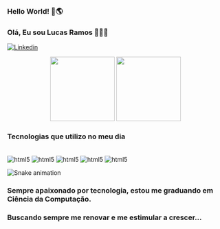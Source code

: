 ### Hello World! 👋🌎
### Olá, Eu sou Lucas Ramos 🧑🏼‍💻

[![Linkedin](https://img.shields.io/badge/LinkedIn-0077B5?style=for-the-badge&logo=linkedin&logoColor=white)](https://www.linkedin.com/in/ramos-lucas/)

<div align="center">
<img height="150em" src="https://github-readme-stats.vercel.app/api?username=Ramos2L&show_icons=true&theme=radical" />

<img height="150em" src="https://github-readme-stats.vercel.app/api/top-langs/?username=Ramos2L&layout=compact&theme=radical" />
</div>

### Tecnologias que utilizo no meu dia

<div style="display: inline_block"><br/>
  <img align="center" alt="html5" src="https://img.shields.io/badge/Flutter-02569B?style=for-the-badge&logo=flutter&logoColor=white" />
  <img align="center" alt="html5" src="https://img.shields.io/badge/HTML5-E34F26?style=for-the-badge&logo=html5&logoColor=white" />
  <img align="center" alt="html5" src="https://img.shields.io/badge/CSS3-1572B6?style=for-the-badge&logo=css3&logoColor=white" />
  <img align="center" alt="html5" src="https://img.shields.io/badge/Bootstrap-563D7C?style=for-the-badge&logo=bootstrap&logoColor=white" />
  <img align="center" alt="html5" src="https://img.shields.io/badge/JavaScript-F7DF1E?style=for-the-badge&logo=javascript&logoColor=black" /> 
  
  ![Snake animation](https://github.com/Ramos2L/Ramos2L/blob/output/github-contribution-grid-snake.svg)
  
</div>

### Sempre apaixonado por tecnologia, estou me graduando em Ciência da Computação.
### Buscando sempre me renovar e me estimular a crescer...

<!--
**Ramos2L/Ramos2L** is a ✨ _special_ ✨ repository because its `README.md` (this file) appears on your GitHub profile.
[![Email](https://img.shields.io/badge/Gmail-D14836?style=for-the-badge&logo=gmail&logoColor=white)](https://mail.google.com/mail/lucasramosleite0)
Here are some ideas to get you started:

- 🔭 I’m currently working on ...
- 🌱 I’m currently learning ...
- 👯 I’m looking to collaborate on ...
- 🤔 I’m looking for help with ...
- 💬 Ask me about ...
- 📫 How to reach me: ...
- 😄 Pronouns: ...
- ⚡ Fun fact: ...
-->
